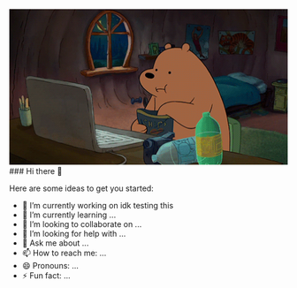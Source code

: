 <img src="https://github.com/MariamV96-codes/MariamV96-codes/blob/main/1479814528_webarebears.gif" width="830"/>
<br>
### Hi there 👋

Here are some ideas to get you started:

- 🔭 I’m currently working on idk testing this
- 🌱 I’m currently learning ...
- 👯 I’m looking to collaborate on ...
- 🤔 I’m looking for help with ...
- 💬 Ask me about ...
- 📫 How to reach me: ...
- 😄 Pronouns: ...
- ⚡ Fun fact: ...

